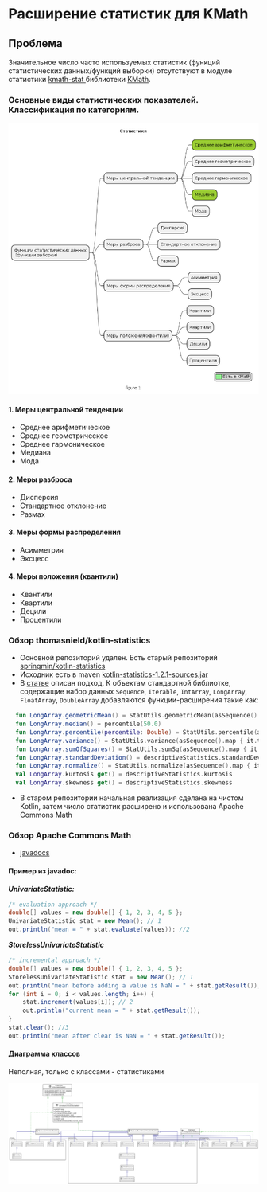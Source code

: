 # Расширение статистик для KMath


## Проблема

Значительное число часто используемых статистик (функций статистических данных/функций выборки) отсутствуют в модуле
статистики [kmath-stat ](https://github.com/SciProgCentre/kmath/tree/dev/kmath-stat)
библиотеки [KMath](https://github.com/SciProgCentre/kmath).


### Основные виды статистических показателей. Классификация по категориям.

![stat-map.png](stat-map.png)

#### 1. Меры центральной тенденции

* Среднее арифметическое
* Среднее геометрическое
* Среднее гармоническое
* Медиана
* Мода

#### 2. Меры разброса

* Дисперсия
* Стандартное отклонение
* Размах

#### 3. Меры формы распределения

* Асимметрия
* Эксцесс

#### 4. Меры положения (квантили)

* Квантили
* Квартили
* Децили
* Процентили


### Обзор thomasnield/kotlin-statistics

* Основной репозиторий удален. Есть старый репозиторий [springmin/kotlin-statistics](https://github.com/springmin/kotlin-statistics/tree/apache-common-math-refactor)
* Исходник есть в
  maven [kotlin-statistics-1.2.1-sources.jar](https://repo1.maven.org/maven2/org/nield/kotlin-statistics/1.2.1/kotlin-statistics-1.2.1-sources.jar)
* В [статье](https://medium.com/data-science/introduction-to-kotlin-statistics-cdad3be88b5) описан подход. К объектам
  стандартной библиотке, содержащие набор данных `Sequence`, `Iterable`, `IntArray`, `LongArray`, `FloatArray`, `DoubleArray`
  добавляются функции-расширения такие как:
```kotlin
  fun LongArray.geometricMean() = StatUtils.geometricMean(asSequence().map { it.toDouble() }.toList().toDoubleArray() )
  fun LongArray.median() = percentile(50.0)
  fun LongArray.percentile(percentile: Double) = StatUtils.percentile(asSequence().map { it.toDouble() }.toList().toDoubleArray(), percentile)
  fun LongArray.variance() = StatUtils.variance(asSequence().map { it.toDouble() }.toList().toDoubleArray())
  fun LongArray.sumOfSquares() = StatUtils.sumSq(asSequence().map { it.toDouble() }.toList().toDoubleArray())
  fun LongArray.standardDeviation() = descriptiveStatistics.standardDeviation
  fun LongArray.normalize() = StatUtils.normalize(asSequence().map { it.toDouble() }.toList().toDoubleArray())
  val LongArray.kurtosis get() = descriptiveStatistics.kurtosis
  val LongArray.skewness get() = descriptiveStatistics.skewness
 ```  
* В старом репозитории начальная реализация сделана на чистом Kotlin, затем число статистик расширено и использована Apache Commons Math


### Обзор Apache Commons Math

* [javadocs](https://commons.apache.org/proper/commons-math/javadocs/api-3.6.1/org/apache/commons/math3/stat/descriptive/package-summary.html)

#### Пример из javadoc:

**_UnivariateStatistic:_**

```java
/* evaluation approach */
double[] values = new double[] { 1, 2, 3, 4, 5 };
UnivariateStatistic stat = new Mean(); // 1
out.println("mean = " + stat.evaluate(values)); //2
```

**_StorelessUnivariateStatistic_**

```java
/* incremental approach */
double[] values = new double[] { 1, 2, 3, 4, 5 };
StorelessUnivariateStatistic stat = new Mean(); // 1
out.println("mean before adding a value is NaN = " + stat.getResult());
for (int i = 0; i < values.length; i++) {
    stat.increment(values[i]); // 2
    out.println("current mean = " + stat.getResult());
}
stat.clear(); //3
out.println("mean after clear is NaN = " + stat.getResult());
```

#### Диаграмма классов

Неполная, только с классами - статистиками

![apache-stat-classes.png](apache-stat-classes.png)
